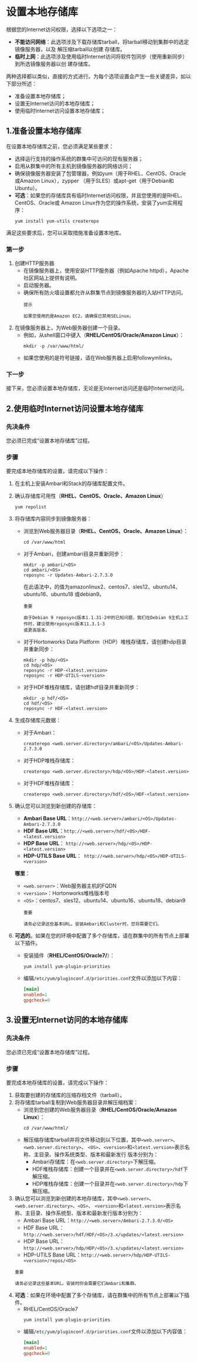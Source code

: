 设置本地存储库
================================================================================
根据您的Internet访问权限，选择以下选项之一：
+ **不能访问网络**：此选项涉及下载存储库tarball，将tarball移动到集群中的选定镜像服务器，以及
解压缩tarball以创建
存储库。
+ **临时上网**：此选项涉及使用临时Internet访问将软件包同步（使用重新同步）到所选镜像服务器以创
建存储库。

两种选择都以类似，直接的方式进行。为每个选项设置会产生一些关键差异，如以下部分所述：
+ 准备设置本地存储库；
+ 设置无Internet访问的本地存储库；
+ 使用临时Internet访问设置本地存储库；

## 1.准备设置本地存储库
在设置本地存储库之前，您必须满足某些要求：
+ 选择运行支持的操作系统的群集中可访问的现有服务器；
+ 启用从群集中的所有主机到镜像服务器的网络访问；
+ 确保镜像服务器安装了包管理器，例如yum（用于RHEL、CentOS、Oracle或Amazon Linux），zypper
（用于SLES）或apt-get（用于Debian和Ubuntu）。
+ **可选**：如果您的存储库具有临时Internet访问权限，并且您使用的是RHEL、CentOS、Oracle或
Amazon Linux作为您的操作系统，安装了yum实用程序：
    ```shell
    yum install yum-utils createrepo
    ```

满足这些要求后，您可以采取措施准备设置本地库。

### 第一步
1. 创建HTTP服务器
    + 在镜像服务器上，使用安装HTTP服务器（例如Apache httpd），Apache社区网站上提供有说明。
    + 启动服务器。
    + 确保所有防火墙设置都允许从群集节点到镜像服务器的入站HTTP访问。
        ```
        提示

        如果您使用的是Amazon EC2，请确保已禁用SELinux。
        ```
2. 在镜像服务器上，为Web服务器创建一个目录。
    + 例如，从shell窗口中键入（**RHEL/CentOS/Oracle/Amazon Linux**）：
        ```shell
        mkdir -p /var/www/html/
        ```
    + 如果您使用的是符号链接，请在Web服务器上启用followymlinks。

### 下一步
接下来，您必须设置本地存储库，无论是无Internet访问还是临时Internet访问。

## 2.使用临时Internet访问设置本地存储库

### 先决条件
您必须已完成“设置本地存储库”过程。

### 步骤
要完成本地存储库的设置，请完成以下操作：
1. 在主机上安装Ambari和Stack的存储库配置文件。
2. 确认存储库可用性（**RHEL、CentOS、Oracle、Amazon Linux**）
    ```shell
    yum repolist
    ```
3. 将存储库内容同步到镜像服务器：
    + 浏览到Web服务器目录（**RHEL、CentOS、Oracle、Amazon Linux**）：
        ```shell
        cd /var/www/html
        ```
    + 对于Ambari，创建ambari目录并重新同步：
        ```shell
        mkdir -p ambari/<OS>
        cd ambari/<OS>
        reposync -r Updates-Ambari-2.7.3.0
        ```
        在此语法中，<OS>的值为amazonlinux2、centos7、sles12、ubuntu14、ubuntu16、ubuntu18
        或debian9。
        ```
        重要

        由于Debian 9 reposync版本1.1.31-2中的已知问题，我们在Debian 9主机上工作时，建议使用reposync版本11.3.1-3
        或更高版本。
        ```
    + 对于Hortonworks Data Platform（HDP）堆栈存储库，请创建hdp目录并重新同步：
        ```shell
        mkdir -p hdp/<OS>
        cd hdp/<OS>
        reposync -r HDP-<latest.version>
        reposync -r HDP-UTILS-<version>
        ```
    + 对于HDF堆栈存储库，请创建hdf目录并重新同步：
        ```shell
        mkdir -p hdf/<OS>
        cd hdf/<OS>
        reposync -r HDF-<latest.version>
        ```
4. 生成存储库元数据：
    + 对于Ambari：
        ```shell
        createrepo <web.server.directory>/ambari/<OS>/Updates-Ambari-2.7.3.0
        ```
    + 对于HDP堆栈存储库：
        ```shell
        createrepo <web.server.directory>/hdp/<OS>/HDP-<latest.version>
        ```
    + 对于HDF堆栈存储库：
        ```shell
        createrepo <web.server.directory>/hdf/<OS>/HDF-<latest.version>
        ```
5. 确认您可以浏览到新创建的存储库：
    + **Ambari Base URL**：`http://<web.server>/ambari/<OS>/Updates-Ambari-2.7.3.0`
    + **HDF Base URL**：`http://<web.server>/hdf/<OS>/HDF-<latest.version>`
    + **HDP Base URL**： `http://<web.server>/hdp/<OS>/HDP-<latest.version>`
    + **HDP-UTILS Base URL**：` http://<web.server>/hdp/<OS>/HDP-UTILS-<version>`

    **哪里**：
    + `<web.server>`：Web服务器主机的FQDN
    + `<version>`：Hortonworks堆栈版本号
    + `<OS>`：centos7、sles12、ubuntu14、ubuntu16、ubuntu18、debian9
        ```
        重要

        请务必记录这些基本URL。安装Ambari和Cluster时，您将需要它们。
        ```
6. **可选的**。如果在您的环境中配置了多个存储库，请在群集中的所有节点上部署以下插件。
    + 安装插件（**RHEL/CentOS/Oracle7/**）：
        ```shell
        yum install yum-plugin-priorities
        ```
    + 编辑`/etc/yum/pluginconf.d/priorities.conf`文件以添加以下内容：
        ```ini
        [main]
        enabled=1
        gpgcheck=0
        ```

## 3.设置无Internet访问的本地存储库

### 先决条件
您必须已完成“设置本地存储库”过程。

### 步骤
要完成本地存储库的设置，请完成以下操作：
1. 获取要创建的存储库的压缩存档文件（tarball）。
2. 将存储库tarball复制到Web服务器目录并解压缩档案：
    + 浏览到您创建的Web服务器目录（**RHEL/CentOS/Oracle/Amazon Linux**）：
        ```shell
        cd /var/www/html/
        ```
    + 解压缩存储库tarball并将文件移动到以下位置，其中`<web.server>`、`<web.server.directory>`、
    `<OS>`、`<version>`和`<latest.version>`表示名称、主目录、操作系统类型、版本和最新发行
    版本分别为：
        - Ambari存储库：在`<web.server.directory>`下解压缩。
        - HDF堆栈存储库：创建一个目录并在`<web.server.directory>/hdf`下解压缩。
        - HDP堆栈存储库：创建一个目录并在`<web.server.directory>/hdp`下解压缩。
3. 确认您可以浏览到新创建的本地存储库，其中`<web.server>`、`<web.server.directory>`、`<OS>`、
`<version>`和`<latest.version>`表示名称、主目录、操作系统型、版本和最新发行版本分别为：
    + Ambari Base URL：`http://<web.server>/Ambari-2.7.3.0/<OS>`
    + HDF Base URL：`http://<web.server>/hdf/HDF/<OS>/3.x/updates/<latest.version>`
    + HDP Base URL：`http://<web.server>/hdp/HDP/<OS>/3.x/updates/<latest.version>`
    + HDP-UTILS Base URL：`http://<web.server>/hdp/HDP-UTILS-<version>/repos/<OS>`
    ```
    重要

    请务必记录这些基本URL。安装时你会需要它们Ambari和集群。
    ```
4. **可选**：如果在环境中配置了多个存储库，请在群集中的所有节点上部署以下插件。
    + RHEL/CentOS/Oracle7
        ```shell
        yum install yum-plugin-priorities
        ```
    + 编辑`/etc/yum/pluginconf.d/priorities.conf`文件以添加以下内容值：
        ```ini
        [main]
        enabled=1
        gpgcheck=0
        ```
